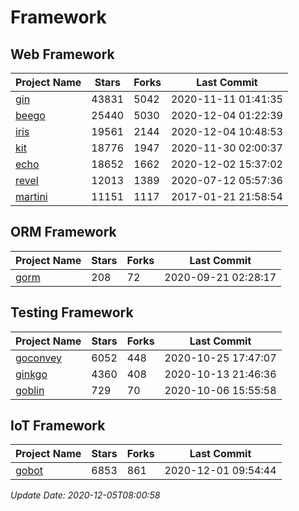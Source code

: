 # Framework

## Web Framework
| Project Name | Stars | Forks | Last Commit |
| ------------ | ----- | ----- | ----------- |
| [gin](https://github.com/gin-gonic/gin) | 43831 | 5042 | 2020-11-11 01:41:35 |
| [beego](https://github.com/astaxie/beego) | 25440 | 5030 | 2020-12-04 01:22:39 |
| [iris](https://github.com/kataras/iris) | 19561 | 2144 | 2020-12-04 10:48:53 |
| [kit](https://github.com/go-kit/kit) | 18776 | 1947 | 2020-11-30 02:00:37 |
| [echo](https://github.com/labstack/echo) | 18652 | 1662 | 2020-12-02 15:37:02 |
| [revel](https://github.com/revel/revel) | 12013 | 1389 | 2020-07-12 05:57:36 |
| [martini](https://github.com/go-martini/martini) | 11151 | 1117 | 2017-01-21 21:58:54 |

## ORM Framework
| Project Name | Stars | Forks | Last Commit |
| ------------ | ----- | ----- | ----------- |
| [gorm](https://github.com/jinzhu/gorm) | 208 | 72 | 2020-09-21 02:28:17 |

## Testing Framework
| Project Name | Stars | Forks | Last Commit |
| ------------ | ----- | ----- | ----------- |
| [goconvey](https://github.com/smartystreets/goconvey) | 6052 | 448 | 2020-10-25 17:47:07 |
| [ginkgo](https://github.com/onsi/ginkgo) | 4360 | 408 | 2020-10-13 21:46:36 |
| [goblin](https://github.com/franela/goblin) | 729 | 70 | 2020-10-06 15:55:58 |

## IoT Framework
| Project Name | Stars | Forks | Last Commit |
| ------------ | ----- | ----- | ----------- |
| [gobot](https://github.com/hybridgroup/gobot) | 6853 | 861 | 2020-12-01 09:54:44 |

*Update Date: 2020-12-05T08:00:58*
